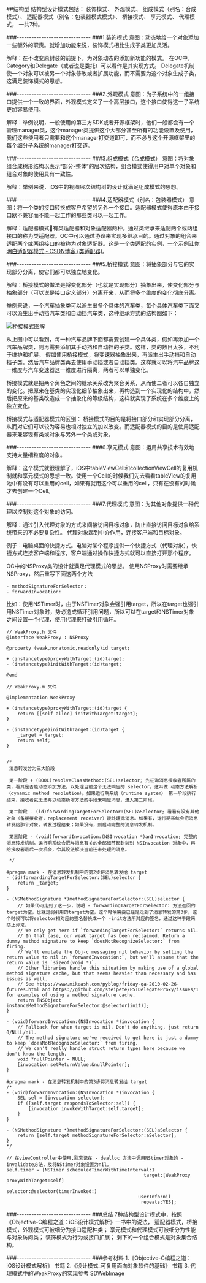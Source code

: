 ##结构型
结构型设计模式包括：
装饰模式、
外观模式、
组成模式（别名：合成模式）、
适配器模式（别名：包装器模式模式）、
桥接模式、
享元模式、
代理模式，
一共7种。

###------------------------------
###1.装饰模式
意图：动态地给一个对象添加一些额外的职责。就增加功能来说，装饰模式相比生成子类更加灵活。

解释：在不改变原封装的前提下，为对象动态的添加新功能的模式。
在OC中，Category和Delegate（或者说是委托）可以看作是其实现方式。
Delegate机制使一个对象可以被另一个对象修改或者扩展功能，而不需要为这个对象生成子类，这满足装饰模式的思想。

###------------------------------
###2.外观模式
意图：为子系统中的一组接口提供一个一致的界面，外观模式定义了一个高层接口，这个接口使得这一子系统更加容易使用。

解释：举例说明，一般使用的第三方SDK或者开源框架时，他们一般都会有一个管理manager类，这个manager类提供这个大部分甚至所有的功能设置及使用，我们这些使用者只需要和这个manager打交道即可，而不必与这个开源框架里的每个细分子系统的manager打交道。

###------------------------------
###3.组成模式（合成模式）
意图：将对象组合成树形结构以表示“部分-整体”的层次结构，组合模式使得用户对单个对象和组合对象的使用具有一致性。

解释：举例来说，iOS中的视图层次结构树的设计就满足组成模式的思想。

###------------------------------
###4.适配器模式（别名：包装器模式）
意图：将一个类的接口转换成客户希望的另外一个接口。适配器模式使得原本由于接口欧不兼容而不能一起工作的那些类可以一起工作。

解释：适配器模式有类适配器和对象适配器两种。通过类继承来适配两个或两组接口的称为类适配器。OC中可以通过协议来实现多继承目的。通过对象的组合来适配两个或两组接口的被称为对象适配器。这是一个类适配的实例，[一个示例让你明白适配器模式 - CSDN博客 (类适配器)](https://blog.csdn.net/zhangjg_blog/article/details/18735243)。

###------------------------------
###5.桥接模式
意图：将抽象部分与它的实现部分分离，使它们都可以独立地变化。

解释：桥接模式的做法是将变化部分（也就是实现部分）抽象出来，使变化部分与抽象部分（可以说是接口定义部分）分离开来，从而将多个维度的变化彻底分离。

举例来说，一个汽车抽象类可以派生出多个具体的汽车类，每个具体汽车类下面又可以派生出手动挡汽车类和自动挡汽车类，这种继承方式的结构图如下：

![桥接模式图解](https://github.com/wave113/DesignPatterns/blob/master/%E7%BB%93%E6%9E%84%E5%9E%8B%E6%A8%A1%E5%BC%8F%E6%B6%89%E5%8F%8A%E7%9A%84%E6%96%87%E4%BB%B6%E6%9D%90%E6%96%99/%E6%A1%A5%E6%8E%A5%E6%A8%A1%E5%BC%8F%E5%9B%BE%E8%A7%A3.jpeg?raw=true)

从上图中可以看到，每一种汽车品牌下面都需要创建一个具体类，假如再添加一个汽车品牌类，则再需要添加其手动挡和自动挡的子类。这样，类的数目太多，不利于维护和扩展。
假如使用桥接模式，将变速器抽象出来，再派生出手动挡和自动挡子类，然后汽车品牌类再去使用手动挡或者自动挡类。这样就可以将汽车品牌这一维度与汽车变速器这一维度进行隔离，两者可以单独变化。

桥接模式就是把两个角色之间的继承关系改为聚合关系，从而使二者可以各自独立的变化。把原来在基类的实现化细节抽象出来，再构造到一个实现化的结构中，然后把原来的基类改造成一个抽象化的等级结构，这样就实现了系统在多个维度上的独立变化。

桥接模式与适配器模式的区别：
桥接模式的目的是将接口部分和实现部分分离，从而对它们可以较为容易也相对独立的加以改变。而适配器模式的目的是使用适配器来兼容现有类或对象与另外一个类或对象。

###------------------------------
###6.享元模式
意图：运用共享技术有效地支持大量细粒度的对象。

解释：这个模式就很理解了，iOS中tableViewCell和collectionViewCell的复用机制就和享元模式的思想一致。使用一个Cell的时候我们先去看看tableView的复用池中有没有可以重用的cell，如果有就用这个可以重用的cell，只有在没有的时候才去创建一个Cell。

###------------------------------
###7.代理模式
意图：为其他对象提供一种代理以控制对这个对象的访问。

解释：通过引入代理对象的方式来间接访问目标对象，防止直接访问目标对象给系统带来的不必要复杂性。
代理对象起到中介作用，连接客户端和目标对象。

例子：电脑桌面的快捷方式。电脑对某个程序提供一个快捷方式（代理对象），快捷方式连接客户端和程序，客户端通过操作快捷方式就可以直接打开那个程序。

OC中的NSProxy类的设计就满足代理模式的思想。
使用NSProxy时需要继承NSProxy，然后重写下面这两个方法
```
- methodSignatureForSelector：
- forwardInvocation:
```
比如：使用NSTimer时，由于NSTimer对象会强引用target，所以在target也强引用NSTimer对象时，势必造成循环引用问题，所以可以在target和NSTimer对象之间设置一个代理，使用代理来打破引用循环。
```
// WeakProxy.h 文件
@interface WeakProxy : NSProxy

@property (weak,nonatomic,readonly)id target;

+ (instancetype)proxyWithTarget:(id)target;
- (instancetype)initWithTarget:(id)target;

@end

// WeakProxy.m 文件

@implementation WeakProxy

+ (instancetype)proxyWithTarget:(id)target {
    return [[self alloc] initWithTarget:target];
}

- (instancetype)initWithTarget:(id)target {
    _target = target;
    return self;
}


/*
 消息转发分为三大阶段
 
 第一阶段 + (BOOL)resolveClassMethod:(SEL)selector; 先征询消息接收者所属的类，看其是否能动态添加方法，以处理当前这个无法响应的 selector，这叫做 动态方法解析（dynamic method resolution）。如果运行期系统（runtime system） 第一阶段执行结束，接收者就无法再以动态新增方法的手段来响应消息，进入第二阶段。
 
 第二阶段 - (id)forwardingTargetForSelector:(SEL)aSelector; 看看有没有其他对象（备援接收者，replacement receiver）能处理此消息。如果有，运行期系统会把消息转发给那个对象，转发过程结束；如果没有，则启动完整的消息转发机制。
 
 第三阶段 - (void)forwardInvocation:(NSInvocation *)anInvocation; 完整的消息转发机制。运行期系统会把与消息有关的全部细节都封装到 NSInvocation 对象中，再给接收者最后一次机会，令其设法解决当前还未处理的消息。
 
 */

#pragma mark - 在消息转发机制中的第2步将消息转发给 target
- (id)forwardingTargetForSelector:(SEL)selector {
    return _target;
}

- (NSMethodSignature *)methodSignatureForSelector:(SEL)selector {
    // 如果代码走到了这一步，说明 - forwardingTargetForSelector: 方法返回的target为空，也就是弱引用的target为空，这个时候需要已经是走到了消息转发的第3步，这个时候可以将selector相对应的签名替换成一个 -init方法所对应的签名，通过这种手段来防止异常。
    // We only get here if `forwardingTargetForSelector:` returns nil.
    // In that case, our weak target has been reclaimed. Return a dummy method signature to keep `doesNotRecognizeSelector:` from firing.
    // We'll emulate the Obj-c messaging nil behavior by setting the return value to nil in `forwardInvocation:`, but we'll assume that the return value is `sizeof(void *)`.
    // Other libraries handle this situation by making use of a global method signature cache, but that seems heavier than necessary and has issues as well.
    // See https://www.mikeash.com/pyblog/friday-qa-2010-02-26-futures.html and https://github.com/steipete/PSTDelegateProxy/issues/1 for examples of using a method signature cache.
    return [NSObject instanceMethodSignatureForSelector:@selector(init)];
}

- (void)forwardInvocation:(NSInvocation *)invocation {
    // Fallback for when target is nil. Don't do anything, just return 0/NULL/nil.
    // The method signature we've received to get here is just a dummy to keep `doesNotRecognizeSelector:` from firing.
    // We can't really handle struct return types here because we don't know the length.
    void *nullPointer = NULL;
    [invocation setReturnValue:&nullPointer];
}

#pragma mark - 在消息转发机制中的第3步将消息转发给 target
/*
- (void)forwardInvocation:(NSInvocation *)invocation {
    SEL sel = [invocation selector];
    if ([self.target respondsToSelector:sel]) {
        [invocation invokeWithTarget:self.target];
    }
}

- (NSMethodSignature *)methodSignatureForSelector:(SEL)aSelector {
    return [self.target methodSignatureForSelector:aSelector];
}
*/

// 在viewController中使用,别忘记在 - dealloc 方法中调用NStimer对象的 - invalidate方法，及将NStimer对象设置为nil。
self.timer = [NSTimer scheduledTimerWithTimeInterval:1
                                                  target:[WeakProxy proxyWithTarget:self]
                                                selector:@selector(timerInvoked:)
                                                userInfo:nil
                                                 repeats:YES];
```

###------------------------------
###总结
7种结构型设计模式中，按照《Objective-C编程之道：iOS设计模式解析》一书中的说法，
适配器模式，桥接模式，外观模式可被细分为接口适配种类；
享元模式和代理模式可被细分为性能与对象访问类；
装饰模式为行为或接口扩展；
剩下的一个组合模式是对象集合结构。


###------------------------------
###参考材料
1.《Objective-C编程之道：iOS设计模式解析》 书籍
2.《设计模式_可复用面向对象软件的基础》 书籍
3. 代理模式中的WeakProxy的实现参考 [SDWebImage](https://github.com/rs/SDWebImage)


